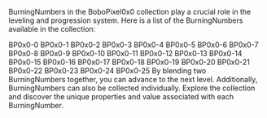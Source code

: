 BurningNumbers in the BoboPixel0x0 collection play a crucial role in the leveling and progression system. Here is a list of the BurningNumbers available in the collection:

BP0x0-0
BP0x0-1
BP0x0-2
BP0x0-3
BP0x0-4
BP0x0-5
BP0x0-6
BP0x0-7
BP0x0-8
BP0x0-9
BP0x0-10
BP0x0-11
BP0x0-12
BP0x0-13
BP0x0-14
BP0x0-15
BP0x0-16
BP0x0-17
BP0x0-18
BP0x0-19
BP0x0-20
BP0x0-21
BP0x0-22
BP0x0-23
BP0x0-24
BP0x0-25
By blending two BurningNumbers together, you can advance to the next level. Additionally, BurningNumbers can also be collected individually. Explore the collection and discover the unique properties and value associated with each BurningNumber.
